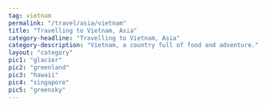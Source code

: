 ```yaml
---
tag: vietnam
permalink: "/travel/asia/vietnam"
title: "Travelling to Vietnam, Asia"
category-headline: "Travelling to Vietnam, Asia"
category-description: "Vietnam, a country full of food and adventure."
layout: "category"
pic1: "glacier"
pic2: "greenland"
pic3: "hawaii"
pic4: "singapore"
pic5: "greensky"
---
```

